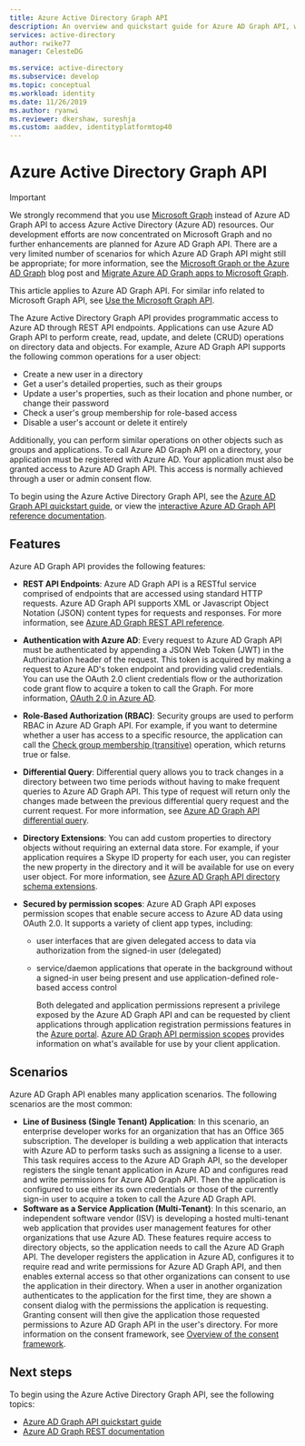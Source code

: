 ```yaml
---
title: Azure Active Directory Graph API
description: An overview and quickstart guide for Azure AD Graph API, which allows programmatic access to Azure AD through REST API endpoints.
services: active-directory
author: rwike77
manager: CelesteDG

ms.service: active-directory
ms.subservice: develop
ms.topic: conceptual
ms.workload: identity
ms.date: 11/26/2019
ms.author: ryanwi
ms.reviewer: dkershaw, sureshja
ms.custom: aaddev, identityplatformtop40
---
```


# Azure Active Directory Graph API

> [!IMPORTANT]
> We strongly recommend that you use [Microsoft Graph](https://developer.microsoft.com/graph) instead of Azure AD Graph API to access Azure Active Directory (Azure AD) resources. Our development efforts are now concentrated on Microsoft Graph and no further enhancements are planned for Azure AD Graph API. There are a very limited number of scenarios for which Azure AD Graph API might still be appropriate; for more information, see the [Microsoft Graph or the Azure AD Graph](https://developer.microsoft.com/office/blogs/microsoft-graph-or-azure-ad-graph/) blog post and [Migrate Azure AD Graph apps to Microsoft Graph](/graph/migrate-azure-ad-graph-overview).

This article applies to Azure AD Graph API. For similar info related to Microsoft Graph API, see [Use the Microsoft Graph API](/graph/use-the-api).

The Azure Active Directory Graph API provides programmatic access to Azure AD through REST API endpoints. Applications can use Azure AD Graph API to perform create, read, update, and delete (CRUD) operations on directory data and objects. For example, Azure AD Graph API supports the following common operations for a user object:

* Create a new user in a directory
* Get a user's detailed properties, such as their groups
* Update a user's properties, such as their location and phone number, or change their password
* Check a user's group membership for role-based access
* Disable a user's account or delete it entirely

Additionally, you can perform similar operations on other objects such as groups and applications. To call Azure AD Graph API on a directory, your application must be registered with Azure AD. Your application must also be granted access to Azure AD Graph API. This access is normally achieved through a user or admin consent flow.

To begin using the Azure Active Directory Graph API, see the [Azure AD Graph API quickstart guide](./microsoft-graph-intro.md), or view the [interactive Azure AD Graph API reference documentation](/previous-versions/azure/ad/graph/api/api-catalog).

## Features

Azure AD Graph API provides the following features:

* **REST API Endpoints**: Azure AD Graph API is a RESTful service comprised of endpoints that are accessed using standard HTTP requests. Azure AD Graph API supports XML or Javascript Object Notation (JSON) content types for requests and responses. For more information, see [Azure AD Graph REST API reference](/previous-versions/azure/ad/graph/api/api-catalog).
* **Authentication with Azure AD**: Every request to Azure AD Graph API must be authenticated by appending a JSON Web Token (JWT) in the Authorization header of the request. This token is acquired by making a request to Azure AD's token endpoint and providing valid credentials. You can use the OAuth 2.0 client credentials flow or the authorization code grant flow to acquire a token to call the Graph. For more information, [OAuth 2.0 in Azure AD](/previous-versions/azure/dn645545(v=azure.100)).
* **Role-Based Authorization (RBAC)**: Security groups are used to perform RBAC in Azure AD Graph API. For example, if you want to determine whether a user has access to a specific resource, the application can call the [Check group membership (transitive)](/previous-versions/azure/ad/graph/api/functions-and-actions#checkMemberGroups) operation, which returns true or false.
* **Differential Query**: Differential query allows you to track changes in a directory between two time periods without having to make frequent queries to Azure AD Graph API. This type of request will return only the changes made between the previous differential query request and the current request. For more information, see [Azure AD Graph API differential query](/previous-versions/azure/ad/graph/howto/azure-ad-graph-api-differential-query).
* **Directory Extensions**: You can add custom properties to directory objects without requiring an external data store. For example, if your application requires a Skype ID property for each user, you can register the new property in the directory and it will be available for use on every user object. For more information, see [Azure AD Graph API directory schema extensions](/previous-versions/azure/ad/graph/howto/azure-ad-graph-api-directory-schema-extensions).
* **Secured by permission scopes**: Azure AD Graph API exposes permission scopes that enable secure access to Azure AD data using OAuth 2.0. It supports a variety of client app types, including:
  
  * user interfaces that are given delegated access to data via authorization from the signed-in user (delegated)
  * service/daemon applications that operate in the background without a signed-in user being present and use application-defined role-based access control
    
    Both delegated and application permissions represent a privilege exposed by the Azure AD Graph API and can be requested by client applications through application registration permissions features in the [Azure portal](https://portal.azure.com). [Azure AD Graph API permission scopes](/previous-versions/azure/ad/graph/howto/azure-ad-graph-api-permission-scopes) provides information on what's available for use by your client application.

## Scenarios

Azure AD Graph API enables many application scenarios. The following scenarios are the most common:

* **Line of Business (Single Tenant) Application**: In this scenario, an enterprise developer works for an organization that has an Office 365 subscription. The developer is building a web application that interacts with Azure AD to perform tasks such as assigning a license to a user. This task requires access to the Azure AD Graph API, so the developer registers the single tenant application in Azure AD and configures read and write permissions for Azure AD Graph API. Then the application is configured to use either its own credentials or those of the currently sign-in user to acquire a token to call the Azure AD Graph API.
* **Software as a Service Application (Multi-Tenant)**: In this scenario, an independent software vendor (ISV) is developing a hosted multi-tenant web application that provides user management features for other organizations that use Azure AD. These features require access to directory objects, so the application needs to call the Azure AD Graph API. The developer registers the application in Azure AD, configures it to require read and write permissions for Azure AD Graph API, and then enables external access so that other organizations can consent to use the application in their directory. When a user in another organization authenticates to the application for the first time, they are shown a consent dialog with the permissions the application is requesting. Granting consent will then give the application those requested permissions to Azure AD Graph API in the user's directory. For more information on the consent framework, see [Overview of the consent framework](consent-framework.md).

## Next steps

To begin using the Azure Active Directory Graph API, see the following topics:

* [Azure AD Graph API quickstart guide](./microsoft-graph-intro.md)
* [Azure AD Graph REST documentation](/previous-versions/azure/ad/graph/api/api-catalog)